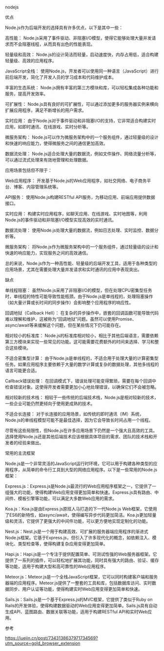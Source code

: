 nodejs

优点

Node.js作为后端开发的选择具有许多优点，以下是其中一些：

高性能： Node.js采用了事件驱动、非阻塞I/O模型，使得它能够处理大量并发请求而不会阻塞线程，从而具有出色的性能表现。

轻量级和高效： Node.js的设计简洁而轻量，启动速度快，内存占用低，适合构建轻量级、高效的应用程序。

JavaScript全栈： 使用Node.js，开发者可以使用同一种语言（JavaScript）进行前后端开发，简化了开发人员的学习成本和代码维护成本。

丰富的生态系统： Node.js拥有丰富的第三方模块和库，可以轻松集成各种功能和服务，提高开发效率。

可扩展性： Node.js具有良好的可扩展性，可以通过添加更多的服务器实例来横向扩展应用程序，满足不断增长的用户需求。

实时应用： 由于Node.js对于事件驱动和非阻塞I/O的支持，它非常适合构建实时应用，如即时通讯、在线游戏、实时分析等。

微服务架构： Node.js可以作为微服务架构中的一个服务组件，通过轻量级的设计和快速的响应能力，使得微服务之间的通信更加高效。

数据流处理： Node.js适合处理大量的数据流，例如文件操作、网络流量分析等，可以通过流式处理来有效地管理和处理数据。

应用场景包括但不限于：

Web应用程序： 开发基于Node.js的Web应用程序，如社交网络、电子商务平台、博客、内容管理系统等。

API服务： 使用Node.js构建RESTful API服务，为移动应用、前端应用提供数据接口。

实时应用： 构建实时应用程序，如聊天应用、在线游戏、实时地图等，利用Node.js的事件驱动和非阻塞I/O模型实现高效的实时通讯。

数据流处理： 使用Node.js处理大量的数据流，例如日志处理、实时监控、数据分析等。

微服务架构： 将Node.js作为微服务架构中的一个服务组件，通过轻量级的设计和快速的响应能力，实现服务之间的高效通信。

总的来说，Node.js作为一种高性能、轻量级的后端开发工具，适用于各种类型的应用场景，尤其在需要处理大量并发请求和实时通讯的应用中表现突出。

缺点

单线程阻塞： 虽然Node.js采用了非阻塞I/O的模型，但在处理CPU密集型任务时，单线程的特性可能导致性能瓶颈。由于Node.js是单线程的，处理阻塞操作（如大量计算或长时间的同步操作）会影响整个应用程序的响应性。

回调地狱（Callback Hell）： 在复杂的异步操作中，嵌套的回调函数可能导致代码难以理解和维护，这被称为“回调地狱”问题。虽然可以使用Promise、async/await等来缓解这个问题，但在某些情况下仍可能存在。

相对较小的标准库： Node.js的标准库相对较小，相比于其他后端语言，需要依赖第三方模块来实现一些常见的功能。这可能需要花费额外的时间来选择、学习和整合这些模块。

不适合密集型计算： 由于Node.js是单线程的，不适合用于处理大量的计算密集型任务。如果应用程序主要依赖于大量的数学计算或复杂的数据处理，其他多线程的语言可能更合适。

Callback错误处理： 在回调模式下，错误处理可能变得繁琐，需要在每个回调中检查错误对象。这使得开发者需要更加小心地处理错误，以确保它们不会被忽略。

相对较新的技术栈： 相较于一些传统的后端技术栈，Node.js是相对较新的技术，一些企业可能仍然更倾向于使用更成熟的技术。

不适合长连接： 对于长连接的应用场景，如传统的即时通讯（IM）系统，Node.js的单线程模型可能不是最佳选择，因为它会导致长时间占用一个线程。

尽管有这些局限性，但Node.js在许多应用场景下仍然是一个强大且高效的工具。选择使用Node.js还是其他后端技术应该根据具体项目的需求、团队的技术栈和开发者的经验来做出。

常用的主流框架

Node.js是一个非常灵活的JavaScript运行时环境，它可以用于构建各种类型的应用程序，从简单的命令行工具到大型的网络应用程序。以下是一些常用的Node.js框架：

Express.js：Express.js是Node.js最流行的Web应用程序框架之一，它提供了一组强大的功能，使得构建Web应用变得更加简单和快速。Express.js具有路由、中间件、模板引擎等功能，可以满足大多数Web应用的需求。

Koa.js：Koa.js是由Express.js原班人马打造的下一代Node.js Web框架，它使用了ES6的新特性，如async/await，使得编写异步代码更加简洁。Koa.js更加轻量级和灵活，它提供了更强大的中间件功能，可以更方便地实现定制化的功能。

Nest.js：Nest.js是一个用于构建高效、可扩展的服务器端应用程序的渐进式Node.js框架。它基于Express.js，但引入了许多现代化的概念，如依赖注入、模块化、类型检查等，使得构建复杂应用变得更加简单。

Hapi.js：Hapi.js是一个专注于提供配置简单、可测试性强的Web服务器框架。它提供了一系列的插件，可以轻松地扩展其功能，同时具有强大的路由、验证、缓存等功能，适用于构建大型和高可靠性的Web应用程序。

Meteor.js：Meteor.js是一个全栈JavaScript框架，它可以同时构建客户端和服务器端的应用程序。Meteor.js提供了一整套的工具和库，包括数据库访问、实时数据同步、用户认证等功能，使得构建实时Web应用变得更加简单和快速。

Sails.js：Sails.js是一个基于Express.js的MVC框架，它提供了类似于Ruby on Rails的开发体验，使得构建数据驱动的Web应用变得更加简单。Sails.js具有自动生成API、蓝图路由、数据关联等功能，适用于构建RESTful API和实时Web应用。

参考

https://juejin.cn/post/7343138637971734569?utm_source=gold_browser_extension

